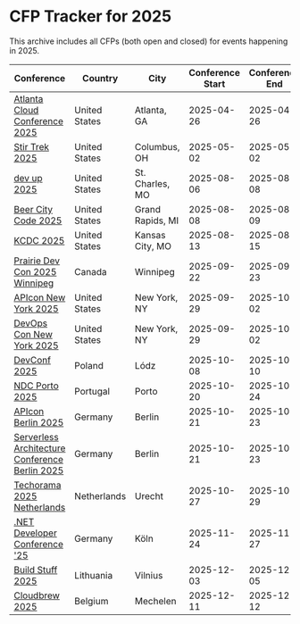 # CFP Tracker for 2025

This archive includes all CFPs (both open and closed) for events happening in 2025.

| Conference | Country | City | Conference Start | Conference End | CFP | Benefits | CFP Start | Deadline |
| ---------- | ------- | ---- | ---------------- | -------------- | --- | -------- | --------- | -------- |
| [Atlanta Cloud Conference 2025](https://atlcloudconf.com/) | United States | Atlanta, GA  | 2025-04-26 | 2025-04-26 | [CFP](https://sessionize.com/atlanta-cloud-conference-2025/) | ✈️ 🏨 🎟️  | 2025-02-01 | 2025-03-23 |
| [Stir Trek 2025](https://stirtrek.com/) | United States | Columbus, OH  | 2025-05-02 | 2025-05-02 | [CFP](https://sessionize.com/stir-trek-2025/) | ✈️ 🏨 🎟️  | 2025-01-14 | 2025-01-28 |
| [dev up 2025](https://www.devupconf.org/) | United States | St. Charles, MO  | 2025-08-06 | 2025-08-08 | [CFP](https://sessionize.com/dev-up-2025/) | ✈️ 🏨 🎟️  | 2025-01-13 | 2025-02-28 |
| [Beer City Code 2025](https://beercitycode.com/) | United States | Grand Rapids, MI  | 2025-08-08 | 2025-08-09 | [CFP](https://sessionize.com/beer-city-code-2025/) | ✈️ 🏨 🎟️  | 2025-01-05 | 2025-03-01 |
| [KCDC 2025](https://kcdc.info/) | United States | Kansas City, MO  | 2025-08-13 | 2025-08-15 | [CFP](https://sessionize.com/kcdc-2025/) | ✈️ 🏨 🎟️  | 2025-01-07 | 2025-02-21 |
| [Prairie Dev Con 2025 Winnipeg](https://www.prairiedevcon.com/) | Canada | Winnipeg | 2025-09-22 | 2025-09-23 | [CFP](https://www.papercall.io/prdcwinnipeg2025) | ✈️ 🏨 🎟️  | 2025-04-03 | 2025-05-09 |
| [APIcon New York 2025](https://apiconference.net/new-york/) | United States | New York, NY  | 2025-09-29 | 2025-10-02 | [CFP](https://apiconference.net/new-york/call-for-papers-ny/) | ✈️ 🏨 🎟️  | 2025-03-22 | 2025-04-22 |
| [DevOps Con New York 2025](https://devopscon.io/new-york/) | United States | New York, NY  | 2025-09-29 | 2025-10-02 | [CFP](https://devopscon.io/call-for-papers-new-york/) | ✈️ 🏨 🎟️  | 2025-03-22 | 2025-04-22 |
| [DevConf 2025](https://devconf.pl/) | Poland | Lódz | 2025-10-08 | 2025-10-10 | [CFP](https://sessionize.com/devconfpl-2025) | ✈️ 🏨 🎟️  | 2025-03-17 | 2025-05-17 |
| [NDC Porto 2025](https://ndcporto.com/) | Portugal | Porto | 2025-10-20 | 2025-10-24 | [CFP](https://sessionize.com/ndc-porto-2025/) | ✈️ 🏨 🎟️  | 2025-01-22 | 2025-05-18 |
| [APIcon Berlin 2025](https://apiconference.net/berlin/) | Germany | Berlin | 2025-10-21 | 2025-10-23 | [CFP](https://callforpapers.sandsmedia.com/) | ✈️ 🏨 🎟️  | 2025-04-01 | 2025-05-19 |
| [Serverless Architecture Conference Berlin 2025](https://apiconference.net/berlin/) | Germany | Berlin | 2025-10-21 | 2025-10-23 | [CFP](https://callforpapers.sandsmedia.com/) | ✈️ 🏨 🎟️  | 2025-04-01 | 2025-05-19 |
| [Techorama 2025 Netherlands](https://www.techorama.nl/) | Netherlands | Urecht | 2025-10-27 | 2025-10-29 | [CFP](https://sessionize.com/techorama-2025-netherlands/) | ✈️ 🏨 🎟️  | 2025-02-17 | 2025-04-25 |
| [.NET Developer Conference '25](https://www.dotnet-developer-conference.de/) | Germany | Köln | 2025-11-24 | 2025-11-27 | [CFP](https://sessionize.com/dotnet-developer-conference-25) | ✈️ 🏨 🎟️  | 2025-04-15 | 2025-06-01 |
| [Build Stuff 2025](https://buildstuff.events/) | Lithuania | Vilnius | 2025-12-03 | 2025-12-05 | [CFP](https://sessionize.com/build-stuff-2025) | ✈️ 🏨 🎟️  | 2025-03-01 | 2025-06-30 |
| [Cloudbrew 2025](https://www.cloudbrew.be/) | Belgium | Mechelen | 2025-12-11 | 2025-12-12 | [CFP](https://sessionize.com/cloudbrew-2025) | ✈️ 🏨 🎟️  | 2025-04-22 | 2025-06-08 |
